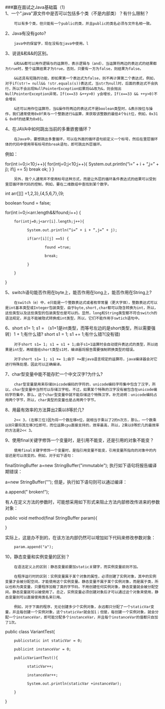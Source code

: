 ###赢在面试之Java基础篇（1） 		             	             
1、一个".java"源文件中是否可以包括多个类（不是内部类）？有什么限制？

        可以有多个类，但只能有一个public的类，并且public的类名必须与文件名相一致。

2、Java有没有goto?

        java中的保留字，现在没有在java中使用。l

3、说说&和&&的区别。

        &和&&都可以用作逻辑与的运算符，表示逻辑与（and），当运算符两边的表达式的结果都为true时，整个运算结果才为true，否则，只要有一方为false，则结果为false。

        &&还具有短路的功能，即如果第一个表达式为false，则不再计算第二个表达式，例如，对于if(str!= null&& !str.equals(s))表达式，当str为null时，后面的表达式不会执行，所以不会出现NullPointerException如果将&&改为&，则会抛出NullPointerException异常。If(x==33 &++y>0) y会增长，If(x==33 && ++y>0)不会增长

        &还可以用作位运算符，当&操作符两边的表达式不是boolean类型时，&表示按位与操作，我们通常使用0x0f来与一个整数进行&运算，来获取该整数的最低4个bit位，例如，0x31 & 0x0f的结果为0x01。

4、在JAVA中如何跳出当前的多重嵌套循环？

        在Java中，要想跳出多重循环，可以在外面的循环语句前定义一个标号，然后在里层循环体的代码中使用带有标号的break语句，即可跳出外层循环。

例如：

for(int i=0;i<10;i++){
    for(intj=0;j<10;j++){
        System.out.println(“i=” + i + “,j=” + j);
        if(j == 5) break ok;
    }
 }

        另外，我个人通常并不使用标号这种方式，而是让外层的循环条件表达式的结果可以受到里层循环体代码的控制，例如，要在二维数组中查找到某个数字。

int arr[][] =1,2,3},{4,5,6,7},{9;

boolean found = false;

for(int i=0;i<arr.length&&!found;i++)       {

        for(intj=0;j<arr[i].length;j++){

              System.out.println(“i=” + i + “,j=” + j);

              if(arr[i][j] ==5) {

                      found =true;

                      break;

              }

        }

}

5、switch语句能否作用在byte上，能否作用在long上，能否作用在String上?

        在switch（e）中，e只能是一个整数表达式或者枚举常量（更大字体），整数表达式可以是int基本类型或Integer包装类型，由于byte,short,char都可以隐含转换为int，所以，这些类型以及这些类型的包装类型也是可以的。显然，long和String类型都不符合switch的语法规定，并且不能被隐式转换成int类型，所以，它们不能作用于swtich语句中。

6、short s1= 1; s1 = （s1+1是int类型，而等号左边的是short类型，所以需要强转）1 + 1;有什么错? short s1 = 1; s1 += 1;有什么错?(没有错)

        对于short s1= 1; s1 = s1 + 1;由于s1+1运算时会自动提升表达式的类型，所以结果是int型，再赋值给short类型s1时，编译器将报告需要强制转换类型的错误。

        对于short s1= 1; s1 += 1;由于 +=是java语言规定的运算符，java编译器会对它进行特殊处理，因此可以正确编译。

7、char型变量中能不能存贮一个中文汉字?为什么?

        char型变量是用来存储Unicode编码的字符的，unicode编码字符集中包含了汉字，所以，char型变量中当然可以存储汉字啦。不过，如果某个特殊的汉字没有被包含在unicode编码字符集中，那么，这个char型变量中就不能存储这个特殊汉字。补充说明：unicode编码占用两个字节，所以，char类型的变量也是占用两个字节。

8、用最有效率的方法算出2乘以8等於几?

        2<< 3，(左移三位)因为将一个数左移n位，就相当于乘以了2的n次方，那么，一个数乘以8只要将其左移3位即可，而位运算cpu直接支持的，效率最高，所以，2乘以8等於几的最效率的方法是2<< 3。

9、使用final关键字修饰一个变量时，是引用不能变，还是引用的对象不能变？

        使用final关键字修饰一个变量时，是指引用变量不能变，引用变量所指向的对象中的内容还是可以改变的。例如，对于如下语句：

 finalStringBuffer a=new StringBuffer("immutable");
执行如下语句将报告编译期错误：

a=new StringBuffer("");
但是，执行如下语句则可以通过编译：

a.append(" broken!");

有人在定义方法的参数时，可能想采用如下形式来阻止方法内部修改传进来的参数对象：

public void method(final  StringBuffer param){

}

实际上，这是办不到的，在该方法内部仍然可以增加如下代码来修改参数对象：

        param.append("a");

10，静态变量和实例变量的区别？

        在语法定义上的区别：静态变量前要加static关键字，而实例变量前则不加。

        在程序运行时的区别：实例变量属于某个对象的属性，必须创建了实例对象，其中的实例变量才会被分配空间，才能使用这个实例变量。静态变量不属于某个实例对象，而是属于类，所以也称为类变量，只要程序加载了类的字节码，不用创建任何实例对象，静态变量就会被分配空间，静态变量就可以被使用了。总之，实例变量必须创建对象后才可以通过这个对象来使用，静态变量则可以直接使用类名来引用。

        例如，对于下面的程序，无论创建多少个实例对象，永远都只分配了一个staticVar变量，并且每创建一个实例对象，这个staticVar就会加1；但是，每创建一个实例对象，就会分配一个instanceVar，即可能分配多个instanceVar，并且每个instanceVar的值都只自加了1次。

public class VariantTest{

        publicstatic int staticVar = 0;

        publicint instanceVar = 0;

        publicVariantTest(){

              staticVar++;

              instanceVar++;

              System.out.println(staticVar +instanceVar);

        }

}

	           	          	           	           	          	           	       
